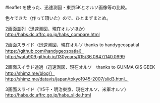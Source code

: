 #leaflet を使った、迅速測図・東京5Kとオルソ画像等の比較。

色々できた（作って頂いた）ので、ひとまずまとめ。

2画面並列（迅速測図、現在オルソほか）  
http://habs.dc.affrc.go.jp/habs_compare.html

2画面スライド（迅速測図、現在オルソ thanks to handygeospatial https://github.com/handygeospatial）  
http://wata909.github.io/130years/#15/36.0847/140.0999

2画面スイラド透過（迅速測図、現在オルソ　thanks to GUNMA GIS GEEK http://shimz.me/blog/）  
http://shimz.me/datavis/japan/tokyo1945-2007/slid3.html…

3画面スライド（1/5千・明治東京、現在オルソ、米軍オルソ）  
http://habs.dc.affrc.go.jp/habs_slide.html
